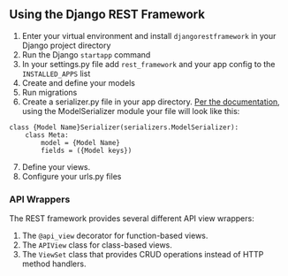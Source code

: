 ## Using the Django REST Framework

1. Enter your virtual environment and install `djangorestframework` in your Django project directory
2. Run the Django `startapp` command
3. In your settings.py file add `rest_framework` and your app config to the `INSTALLED_APPS` list
4. Create and define your models
5. Run migrations
6. Create a serializer.py file in your app directory. [Per the documentation](http://www.django-rest-framework.org/api-guide/serializers/#modelserializer), using the ModelSerializer module your file will look like this:

```
class {Model Name}Serializer(serializers.ModelSerializer):
    class Meta:
        model = {Model Name}
        fields = ({Model keys})
```
7. Define your views.
8. Configure your urls.py files

### API Wrappers

The REST framework provides several different API view wrappers:

1. The `@api_view` decorator for function-based views.
2. The `APIView` class for class-based views.
3. The `ViewSet` class that provides CRUD operations instead of HTTP method handlers.
